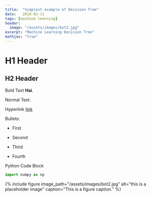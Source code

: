 ```yaml
---
title:  "Simplest example of Decision Tree"
date:   2018-02-11
tags: [machine-learning]
header:
  image: "/assets/images/bot2.jpg"
excerpt: "Machine Learning Decision Tree"
mathjax: "true"
---
```


# H1 Header

## H2 Header

Bold Text **Hai**.

Normal Text.

Hyperlink [link](www.google.co.in)

Bullets:

* First

* Second

* Third

* Fourth 

Python Code Block

```python
import numpy as np
```
{% include figure image_path="/assets/images/bot2.jpg" alt="this is a placeholder image" caption="This is a figure caption." %}
